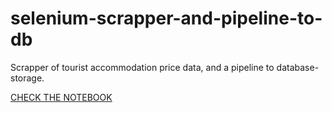 # selenium-scrapper-and-pipeline-to-db
Scrapper of tourist accommodation price data, and a pipeline to database-storage.


[CHECK THE NOTEBOOK](selenium_scrapper.ipynb)
